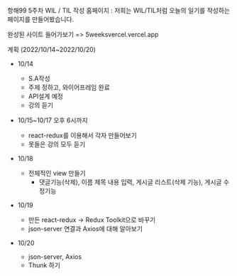 

항해99 5주차  WIL / TIL 작성 홈페이지
: 저희는 WIL/TIL처럼 오늘의 일기를 작성하는 페이지를 만들어봤습니다.

완성된 사이트 들어가보기
=> 5weeksvercel.vercel.app

계획 (2022/10/14~2022/10/20)

- 10/14
    - S.A작성
    - 주제 정하고, 와이어프레임 완료
    - API설계 예정
    - 강의 듣기
- 10/15~10/17 오후 6시까지
    - react-redux를 이용해서 각자 만들어보기
    - 못들은 강의 모두 듣기
- 10/18
    - 전체적인 view 만들기
        - 댓글기능(삭제), 이름 제목 내용 입력, 게시글 리스트(삭제 기능), 게시글 수정기능
- 10/19
    - 만든 react-redux → Redux Toolkit으로 바꾸기
    - json-server 연결과 Axios에 대해 알아보기
        
- 10/20
    - json-server, Axios
    - Thunk 하기